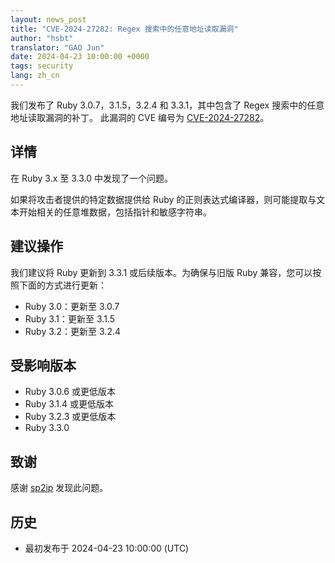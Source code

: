 ```yaml
---
layout: news_post
title: "CVE-2024-27282: Regex 搜索中的任意地址读取漏洞"
author: "hsbt"
translator: "GAO Jun"
date: 2024-04-23 10:00:00 +0000
tags: security
lang: zh_cn
---
```


我们发布了 Ruby 3.0.7，3.1.5，3.2.4 和 3.3.1，其中包含了 Regex 搜索中的任意地址读取漏洞的补丁。
此漏洞的 CVE 编号为 [CVE-2024-27282](https://www.cve.org/CVERecord?id=CVE-2024-27282)。

## 详情

在 Ruby 3.x 至 3.3.0 中发现了一个问题。

如果将攻击者提供的特定数据提供给 Ruby 的正则表达式编译器，则可能提取与文本开始相关的任意堆数据，包括指针和敏感字符串。

## 建议操作

我们建议将 Ruby 更新到 3.3.1 或后续版本。为确保与旧版 Ruby 兼容，您可以按照下面的方式进行更新：

* Ruby 3.0：更新至 3.0.7
* Ruby 3.1：更新至 3.1.5
* Ruby 3.2：更新至 3.2.4

## 受影响版本

* Ruby 3.0.6 或更低版本
* Ruby 3.1.4 或更低版本
* Ruby 3.2.3 或更低版本
* Ruby 3.3.0

## 致谢

感谢 [sp2ip](https://hackerone.com/sp2ip?type=user) 发现此问题。

## 历史

* 最初发布于 2024-04-23 10:00:00 (UTC)
